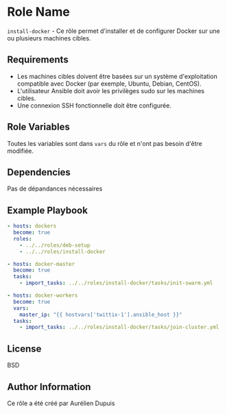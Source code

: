 Role Name
=========

`install-docker` - Ce rôle permet d'installer et de configurer Docker sur une ou plusieurs machines cibles.

Requirements
------------

- Les machines cibles doivent être basées sur un système d'exploitation compatible avec Docker (par exemple, Ubuntu, Debian, CentOS).
- L'utilisateur Ansible doit avoir les privilèges sudo sur les machines cibles.
- Une connexion SSH fonctionnelle doit être configurée.

Role Variables
--------------

Toutes les variables sont dans ```vars``` du rôle et n'ont pas besoin d'être modifiée.

Dependencies
------------

Pas de dépandances nécessaires

Example Playbook
----------------

``` yaml
- hosts: dockers
  become: true
  roles:
    - ../../roles/deb-setup
    - ../../roles/install-docker

- hosts: docker-master
  become: true
  tasks:
    - import_tasks: ../../roles/install-docker/tasks/init-swarm.yml

- hosts: docker-workers
  become: true
  vars:
    master_ip: "{{ hostvars['twittix-1'].ansible_host }}"
  tasks:
    - import_tasks: ../../roles/install-docker/tasks/join-cluster.yml
```

License
-------

BSD

Author Information
------------------

Ce rôle a été créé par Aurélien Dupuis
